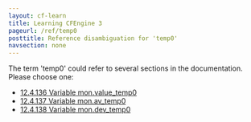 ```yaml
---
layout: cf-learn
title: Learning CFEngine 3
pageurl: /ref/temp0
posttitle: Reference disambiguation for 'temp0'
navsection: none
---
```


The term 'temp0' could refer to several sections in the documentation. Please choose one:

- [12.4.136 Variable mon.value_temp0](https://cfengine.com/manuals/cf3-Reference#Variable-mon.value_temp0)
- [12.4.137 Variable mon.av_temp0](https://cfengine.com/manuals/cf3-Reference#Variable-mon.av_temp0)
- [12.4.138 Variable mon.dev_temp0](https://cfengine.com/manuals/cf3-Reference#Variable-mon.dev_temp0)
